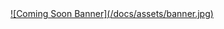 <head>
	<style>
		.markdown-body img {
			width: 1280px;
			height: 540px;
		}
	</style>
</head>

<a href="mailto:support@twigtale.com" target="_blank">
	![Coming Soon Banner](/docs/assets/banner.jpg)
</a>